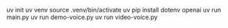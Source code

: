 uv init
uv venv
source .venv/bin/activate
uv pip install dotenv openai
uv run main.py
uv run demo-voice.py
uv run video-voice.py
